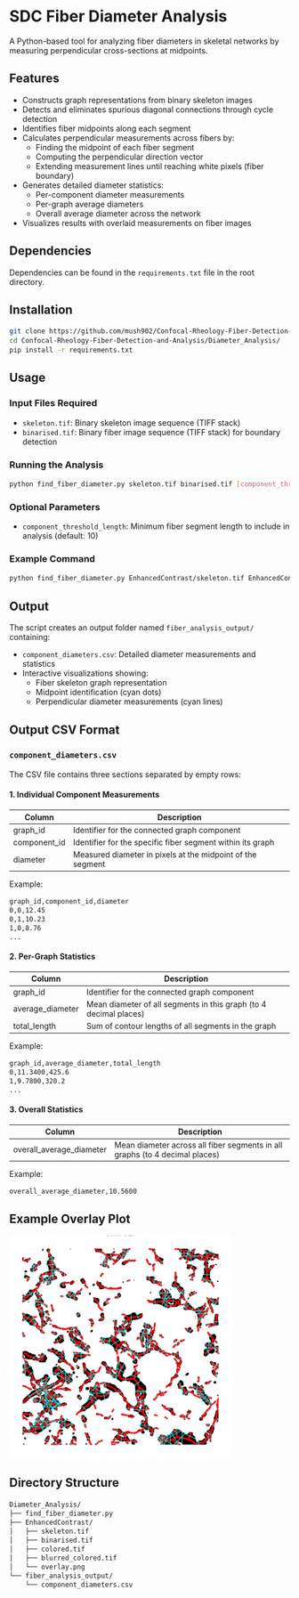 # SDC Fiber Diameter Analysis
A Python-based tool for analyzing fiber diameters in skeletal networks by measuring perpendicular cross-sections at midpoints.

## Features
- Constructs graph representations from binary skeleton images
- Detects and eliminates spurious diagonal connections through cycle detection
- Identifies fiber midpoints along each segment
- Calculates perpendicular measurements across fibers by:
  - Finding the midpoint of each fiber segment
  - Computing the perpendicular direction vector
  - Extending measurement lines until reaching white pixels (fiber boundary)
- Generates detailed diameter statistics:
  - Per-component diameter measurements
  - Per-graph average diameters
  - Overall average diameter across the network
- Visualizes results with overlaid measurements on fiber images

## Dependencies
Dependencies can be found in the `requirements.txt` file in the root directory.

## Installation
```bash
git clone https://github.com/mush902/Confocal-Rheology-Fiber-Detection-and-Analysis.git
cd Confocal-Rheology-Fiber-Detection-and-Analysis/Diameter_Analysis/
pip install -r requirements.txt
```

## Usage
### Input Files Required
- `skeleton.tif`: Binary skeleton image sequence (TIFF stack)
- `binarised.tif`: Binary fiber image sequence (TIFF stack) for boundary detection

### Running the Analysis
```bash
python find_fiber_diameter.py skeleton.tif binarised.tif [component_threshold_length]
```

### Optional Parameters
- `component_threshold_length`: Minimum fiber segment length to include in analysis (default: 10)

### Example Command
```bash
python find_fiber_diameter.py EnhancedContrast/skeleton.tif EnhancedContrast/binarised.tif 15
```

## Output
The script creates an output folder named `fiber_analysis_output/` containing:
- `component_diameters.csv`: Detailed diameter measurements and statistics
- Interactive visualizations showing:
  - Fiber skeleton graph representation
  - Midpoint identification (cyan dots)
  - Perpendicular diameter measurements (cyan lines)

## Output CSV Format
### `component_diameters.csv`
The CSV file contains three sections separated by empty rows:

#### 1. Individual Component Measurements
| Column | Description |
|--------|-------------|
| graph_id | Identifier for the connected graph component |
| component_id | Identifier for the specific fiber segment within its graph |
| diameter | Measured diameter in pixels at the midpoint of the segment |

Example:
```csv
graph_id,component_id,diameter
0,0,12.45
0,1,10.23
1,0,8.76
...
```

#### 2. Per-Graph Statistics
| Column | Description |
|--------|-------------|
| graph_id | Identifier for the connected graph component |
| average_diameter | Mean diameter of all segments in this graph (to 4 decimal places) |
| total_length | Sum of contour lengths of all segments in the graph |

Example:
```csv
graph_id,average_diameter,total_length
0,11.3400,425.6
1,9.7800,320.2
...
```

#### 3. Overall Statistics
| Column | Description |
|--------|-------------|
| overall_average_diameter | Mean diameter across all fiber segments in all graphs (to 4 decimal places) |

Example:
```csv
overall_average_diameter,10.5600
```


## Example Overlay Plot
<img src="https://github.com/mush902/Confocal-Rheology-Fiber-Detection-and-Analysis/blob/main/Diameter_Analysis/fiber_analysis_output/diameter_overlay.png" width="400"/>


## Directory Structure
```
Diameter_Analysis/
├── find_fiber_diameter.py
├── EnhancedContrast/
│   ├── skeleton.tif
│   ├── binarised.tif
│   ├── colored.tif
│   ├── blurred_colored.tif
│   └── overlay.png
└── fiber_analysis_output/
    └── component_diameters.csv
```
